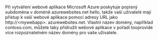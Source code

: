 Při vytváření webové aplikace Microsoft Azure poskytuje popisný subdoména v doméně azurewebsites.net hello, takže vaši uživatelé mají přístup k vaší webové aplikace pomocí adresy URL jako http://&lt;mywebapp&gt;. azurewebsites.net. Vlastní název domény, například contoso.com, můžete taky přidružit webové aplikace v pořadí tooprovide více rozpoznatelném název domény pro vaše uživatele.

